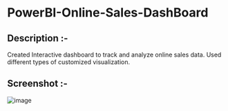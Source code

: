 # PowerBI-Online-Sales-DashBoard

## Description :-

Created Interactive dashboard to track and analyze online sales data. Used different types of customized visualization.

## Screenshot :-

![image](https://user-images.githubusercontent.com/96716586/233833459-ac7cbad8-8b3a-4eb5-8a2a-0e9c6ba79a3f.png)


